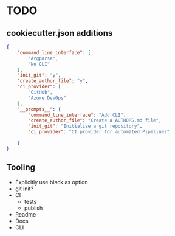 # TODO
## cookiecutter.json additions
```json
{
    "command_line_interface": [
        "Argparse",
        "No CLI"
    ],
    "init_git": "y",
    "create_author_file": "y",
    "ci_provider": [
        "GitHub",
        "Azure DevOps"
    ],
    "__prompts__": {
        "command_line_interface": "Add CLI",
        "create_author_file": "Create a AUTHORS.md file",
        "init_git": "Initialize a git repository",
        "ci_provider": "CI provider for automated Pipelines"

    }
}
```
## Tooling

- Explicitly use black as option
- git init?
- CI
    - tests
    - publish
- Readme
- Docs
- CLI
